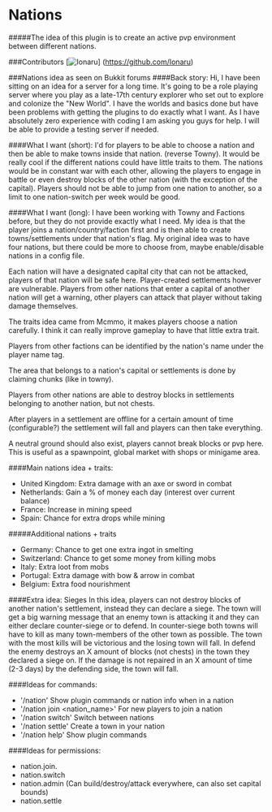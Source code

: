 Nations
====================
#####The idea of this plugin is to create an active pvp environment between different nations.





###Contributors
[![Ionaru](http://www.gravatar.com/avatar/870462a1ed323405ffb155fd0f3b3258.png)]
(https://github.com/Ionaru)


###Nations idea as seen on Bukkit forums
####Back story:
Hi, I have been sitting on an idea for a server for a long time. It's going to be a role playing server where you play as a late-17th century explorer who set out to explore and colonize the "New World". I have the worlds and basics done but have been problems with getting the plugins to do exactly what I want. As I have absolutely zero experience with coding I am asking you guys for help. I will be able to provide a testing server if needed.

####What I want (short): 
I'd for players to be able to choose a nation and then be able to make towns inside that nation. (reverse Towny). It would be really cool if the different nations could have little traits to them.
The nations would be in constant war with each other, allowing the players to engage in battle or even destroy blocks of the other nation (with the exception of the capital). Players should not be able to jump from one nation to another, so a limit to one nation-switch per week would be good.

####What I want (long):
I have been working with Towny and Factions before, but they do not provide exactly what I need.
My idea is that the player joins a nation/country/faction first and is then able to create towns/settlements under that nation's flag. My original idea was to have four nations, but there could be more to choose from, maybe enable/disable nations in a config file.

Each nation will have a designated capital city that can not be attacked, players of that nation will be safe here. Player-created settlements however are vulnerable.
Players from other nations that enter a capital of another nation will get a warning, other players can attack that player without taking damage themselves.

The traits idea came from Mcmmo, it makes players choose a nation carefully. I think it can really improve gameplay to have that little extra trait.

Players from other factions can be identified by the nation's name under the player name tag.

The area that belongs to a nation's capital or settlements is done by claiming chunks (like in towny).

Players from other nations are able to destroy blocks in settlements belonging to another nation, but not chests.

After players in a settlement are offline for a certain amount of time (configurable?) the settlement will fall and players can then take everything.

A neutral ground should also exist, players cannot break blocks or pvp here. This is useful as a spawnpoint, global market with shops or minigame area.

####Main nations idea + traits:
- United Kingdom: Extra damage with an axe or sword in combat
- Netherlands: Gain a % of money each day (interest over current balance)
- France: Increase in mining speed
- Spain: Chance for extra drops while mining

#####Additional nations + traits
- Germany: Chance to get one extra ingot in smelting
- Switzerland: Chance to get some money from killing mobs
- Italy: Extra loot from mobs
- Portugal: Extra damage with bow & arrow in combat
- Belgium: Extra food nourishment

####Extra idea: Sieges
In this idea, players can not destroy blocks of another nation's settlement, instead they can declare a siege. The town will get a big warning message that an enemy town is attacking it and they can either declare counter-siege or to defend.
In counter-siege both towns will have to kill as many town-members of the other town as possible. The town with the most kills will be victorious and the losing town will fall.
In defend the enemy destroys an X amount of blocks (not chests) in the town they declared a siege on. If the damage is not repaired in an X amount of time (2-3 days) by the defending side, the town will fall.

####Ideas for commands: 
- '/nation' Show plugin commands or nation info when in a nation
- '/nation join <nation_name>' For new players to join a nation
- '/nation switch' Switch between nations
- '/nation settle' Create a town in your nation
- '/nation help' Show plugin commands

####Ideas for permissions:
- nation.join.<nation>
- nation.switch
- nation.admin (Can build/destroy/attack everywhere, can also set capital bounds)
- nation.settle
